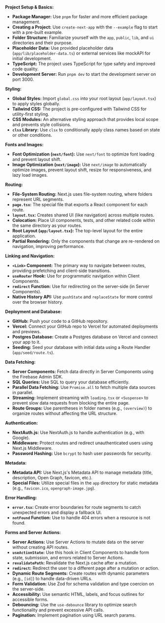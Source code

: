 

**Project Setup & Basics:**

- **Package Manager:** Use `pnpm` for faster and more efficient package management.
- **Creating a Project:** Use `create-next-app` with the `--example` flag to start with a pre-built example.
- **Folder Structure:** Familiarize yourself with the `app`, `public`, `lib`, and `ui` directories and their purpose.
- **Placeholder Data:** Use provided placeholder data (`app/lib/placeholder-data.ts`) or external services like mockAPI for initial development.
- **TypeScript:** The project uses TypeScript for type safety and improved code quality.
- **Development Server:** Run `pnpm dev` to start the development server on port 3000.

**Styling:**

- **Global Styles:** Import `global.css` into your root layout (`app/layout.tsx`) to apply styles globally.
- **Tailwind CSS:**  The project is pre-configured with Tailwind CSS for utility-first styling.
- **CSS Modules:** An alternative styling approach that provides local scope and prevents style collisions.
- **`clsx` Library:** Use `clsx` to conditionally apply class names based on state or other conditions.

**Fonts and Images:**

- **Font Optimization (`next/font`):** Use `next/font` to optimize font loading and prevent layout shift.
- **Image Optimization (`next/image`):** Use `next/image` to automatically optimize images, prevent layout shift, resize for responsiveness, and lazy load images.

**Routing:**

- **File-System Routing:** Next.js uses file-system routing, where folders represent URL segments.
- **`page.tsx`:**  The special file that exports a React component for each route.
- **`layout.tsx`:**  Creates shared UI (like navigation) across multiple routes.
- **Colocation:**  Place UI components, tests, and other related code within the same directory as your routes.
- **Root Layout (`app/layout.tsx`):**  The top-level layout for the entire application.
- **Partial Rendering:** Only the components that change are re-rendered on navigation, improving performance.

**Linking and Navigation:**

- **`<Link>` Component:** The primary way to navigate between routes, providing prefetching and client-side transitions.
- **`useRouter` Hook:**  Use for programmatic navigation within Client Components. 
- **`redirect` Function:**  Use for redirecting on the server-side (in Server Components).
- **Native History API:** Use `pushState` and `replaceState` for more control over the browser history. 

**Deployment and Database:**

- **GitHub:** Push your code to a GitHub repository.
- **Vercel:** Connect your GitHub repo to Vercel for automated deployments and previews.
- **Postgres Database:** Create a Postgres database on Vercel and connect your app to it. 
- **Seeding:** Seed your database with initial data using a Route Handler (`app/seed/route.ts`).

**Data Fetching:**

- **Server Components:**  Fetch data directly in Server Components using the Firebase Admin SDK.
- **SQL Queries:** Use SQL to query your database efficiently.
- **Parallel Data Fetching:**  Use `Promise.all` to fetch multiple data sources in parallel.
- **Streaming:** Implement streaming with `loading.tsx` or `<Suspense>` to prevent slow data requests from blocking the entire page.
- **Route Groups:** Use parentheses in folder names (e.g., `(overview)`) to organize routes without affecting the URL structure.

**Authentication:**

- **NextAuth.js:**  Use NextAuth.js to handle authentication (e.g., with Google).
- **Middleware:** Protect routes and redirect unauthenticated users using Next.js Middleware.
- **Password Hashing:**  Use `bcrypt` to hash user passwords for security. 

**Metadata:**

- **Metadata API:**  Use Next.js's Metadata API to manage metadata (title, description, Open Graph, favicon, etc.). 
- **Special Files:**  Utilize special files in the `app` directory for static metadata (e.g., `favicon.ico`, `opengraph-image.jpg`).

**Error Handling:**

- **`error.tsx`:**  Create error boundaries for route segments to catch unexpected errors and display a fallback UI.
- **`notFound` Function:**  Use to handle 404 errors when a resource is not found. 

**Forms and Server Actions:**

- **Server Actions:**  Use Server Actions to mutate data on the server without creating API routes.
- **`useActionState`:**  Use this hook in Client Components to handle form state, submission, and errors related to Server Actions.
- **`revalidatePath`:** Revalidate the Next.js cache after a mutation.
- **`redirect`:**  Redirect the user to a different page after a mutation or action.
- **Dynamic Route Segments:** Create routes with dynamic parameters (e.g., `[id]`) to handle data-driven URLs. 
- **Form Validation:**  Use Zod for schema validation and type coercion on the server-side.
- **Accessibility:**  Use semantic HTML, labels, and focus outlines for accessible forms. 
- **Debouncing:**  Use the `use-debounce` library to optimize search functionality and prevent excessive API calls. 
- **Pagination:** Implement pagination using URL search params. 

